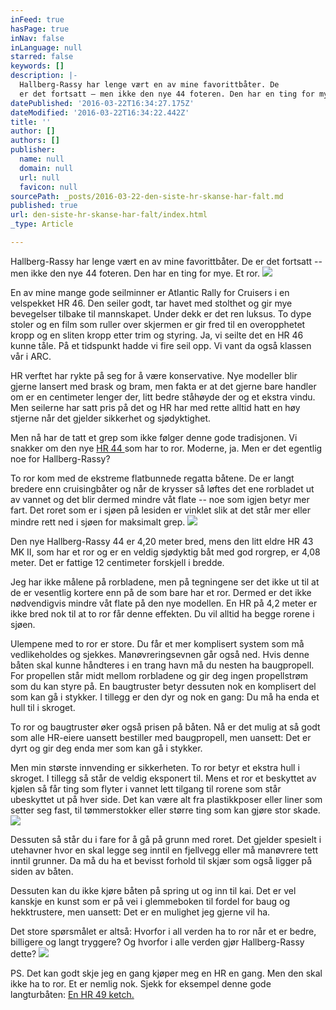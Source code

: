 ```yaml
---
inFeed: true
hasPage: true
inNav: false
inLanguage: null
starred: false
keywords: []
description: |-
  Hallberg-Rassy har lenge vært en av mine favorittbåter. De
  er det fortsatt – men ikke den nye 44 foteren. Den har en ting for mye. Et ror.
datePublished: '2016-03-22T16:34:27.175Z'
dateModified: '2016-03-22T16:34:22.442Z'
title: ''
author: []
authors: []
publisher:
  name: null
  domain: null
  url: null
  favicon: null
sourcePath: _posts/2016-03-22-den-siste-hr-skanse-har-falt.md
published: true
url: den-siste-hr-skanse-har-falt/index.html
_type: Article

---
```

Hallberg-Rassy har lenge vært en av mine favorittbåter. De
er det fortsatt -- men ikke den nye 44 foteren. Den har en ting for mye. Et ror.
![](https://s3-us-west-2.amazonaws.com/the-grid-img/p/2983415667096d191483ca4d582487f84be102f0.jpg)

En av mine mange gode seilminner er Atlantic Rally for
Cruisers i en velspekket HR 46\. Den seiler godt, tar havet med stolthet og gir
mye bevegelser tilbake til mannskapet. Under dekk er det ren luksus. To dype
stoler og en film som ruller over skjermen er gir fred til en overopphetet kropp
og en sliten kropp etter trim og styring. Ja, vi seilte det en HR 46 kunne
tåle. På et tidspunkt hadde vi fire seil opp. Vi vant da også klassen vår i
ARC.

HR verftet har rykte på seg for å være konservative. Nye
modeller blir gjerne lansert med brask og bram, men fakta er at det gjerne bare
handler om er en centimeter lenger der, litt bedre ståhøyde der og et ekstra
vindu. Men seilerne har satt pris på det og HR har med rette alltid hatt en høy
stjerne når det gjelder sikkerhet og sjødyktighet. 

Men nå har de tatt et grep som ikke følger denne gode
tradisjonen. Vi snakker om den nye [HR 44 ][0]som har to ror. Moderne, ja. Men er
det egentlig noe for Hallberg-Rassy?

To ror kom med de ekstreme flatbunnede regatta båtene. De er
langt bredere enn cruisingbåter og når de krysser så løftes det ene rorbladet
ut av vannet og det blir dermed mindre våt flate -- noe som igjen betyr mer
fart. Det roret som er i sjøen på lesiden er vinklet slik at det står mer eller
mindre rett ned i sjøen for maksimalt grep. ![](https://s3-us-west-2.amazonaws.com/the-grid-img/p/f5f077fbf1021cfe620225866fe7ded17b181372.jpg)

Den nye Hallberg-Rassy 44 er 4,20 meter bred, mens den litt
eldre HR 43 MK II, som har et ror og er en veldig sjødyktig båt med god rorgrep,
er 4,08 meter. Det er fattige 12 centimeter forskjell i bredde.

Jeg har ikke målene på rorbladene, men på tegningene ser det
ikke ut til at de er vesentlig kortere enn på de som bare har et ror. Dermed er
det ikke nødvendigvis mindre våt flate på den nye modellen. En HR på 4,2 meter
er ikke bred nok til at to ror får denne effekten. Du vil alltid ha begge
rorene i sjøen. 

Ulempene med to ror er store. Du får et mer komplisert
system som må vedlikeholdes og sjekkes. Manøvreringsevnen går også ned. Hvis
denne båten skal kunne håndteres i en trang havn må du nesten ha baugpropell.
For propellen står midt mellom rorbladene og gir deg ingen propellstrøm som du
kan styre på. En baugtruster betyr dessuten nok en komplisert del som kan gå i
stykker. I tillegg er den dyr og nok en gang: Du må ha enda et hull til i
skroget.

To ror og baugtruster øker også prisen på båten. Nå er det
mulig at så godt som alle HR-eiere uansett bestiller med baugpropell, men
uansett: Det er dyrt og gir deg enda mer som kan gå i stykker. 

Men min største innvending er sikkerheten. To ror betyr et
ekstra hull i skroget. I tillegg så står de veldig eksponert til. Mens et ror
et beskyttet av kjølen så får ting som flyter i vannet lett tilgang til rorene
som står ubeskyttet ut på hver side. Det kan være alt fra plastikkposer eller
liner som setter seg fast, til tømmerstokker eller større ting som kan gjøre
stor skade.
![](https://s3-us-west-2.amazonaws.com/the-grid-img/p/43e6550e3038d46ac4199061ba1709dc7670b1ac.jpg)

Dessuten så står du i fare for å gå på grunn med roret. Det
gjelder spesielt i utehavner hvor en skal legge seg inntil en fjellvegg eller
må manøvrere tett inntil grunner. Da må du ha et bevisst forhold til skjær som
også ligger på siden av båten.

Dessuten kan du ikke kjøre båten på spring ut og inn til
kai. Det er vel kanskje en kunst som er på vei i glemmeboken til fordel for
baug og hekktrustere, men uansett: Det er en mulighet jeg gjerne vil ha.

Det store spørsmålet er altså: Hvorfor i all verden ha to
ror når et er bedre, billigere og langt tryggere? Og hvorfor i alle verden gjør
Hallberg-Rassy dette?
![](https://the-grid-user-content.s3-us-west-2.amazonaws.com/84cab3ca-e4a9-4c3a-bda8-6230722eeed1.jpg)

PS. Det kan godt skje jeg en gang kjøper meg en HR en gang.
Men den skal ikke ha to ror. Et er
nemlig nok. Sjekk for eksempel denne gode langturbåten: [En HR 49 ketch.][1]

[0]: %20http:/www.hallberg-rassy.com/yachts/new-hallberg-rassy-44/
[1]: http://m.finn.no/boat/forsale/ad.html?finnkode=72858508